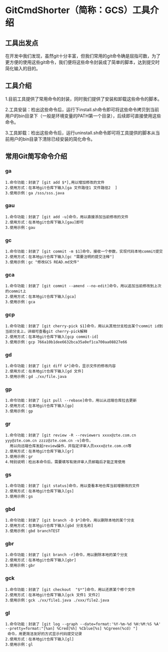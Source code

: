 # GitCmdShorter（简称：GCS）工具介绍

## 工具出发点
   在开发中我们发现，虽然git十分丰富，但我们常用的git命令确是屈指可数，为了更方便的使用这些git命令，我们便将这些命令封装成了简单的脚本，达到提交时简化输入的目的。
   

## 工具介绍
   1.目前工具提供了常用命令的封装，同时我们提供了安装和卸载这些命令的脚本。
   
   2.工具安装：检出这些命令后，运行下install.sh命令即可将这些命令拷贝到当前用户的bin目录下（一般是环境变量的PATH第一个目录），后续即可直接使用这些命令。
   
   3.工具卸载：检出这些命令后，运行uninstall.sh命令即可将工具提供的脚本从当前用户的bin目录下清除已经安装的简化命令。
   
## 常用Git简写命令介绍 

### ga
    1.命令功能：封装了 [git add $*],用以增加修改的文件
    2.使用方式：在本地git仓库下输入[ga 文件路径1 文件路径2  ]
    3.使用示例：ga /sss/sss.java
### gau
    1.命令功能：封装了 [git add -u]命令，用以直接添加当前修改的文件
    2.使用方式：在本地git仓库下输入[gau]即可
    3.使用示例：gau
### gc
    1.命令功能：封装了 [git commit -m $1]命令，接收一个参数，实现代码本地commit提交
    2.使用方式：在本地git仓库下输入[gc "需要注明的提交注释"]
    3.使用示例：gc "修改GCS READ.md文件"	
### gca
    1.命令功能：封装了 [git commit --amend --no-edit]命令，用以追加当前修改到上次的commit上
    2.使用方式：在本地git仓库下输入[gca]
    3.使用示例：gca	
### gcp
    1.命令功能：封装了 [git cherry-pick $1]命令，用以从其他分支检出某个commit id到当前分支上，详细可查看git cherry-pick解释
    2.使用方式：在本地git仓库下输入[gcp commit-id]
    3.使用示例：gcp 766a10b1dee6632bca35a0ef1ca700aa08827e66	
### gd
    1.命令功能：封装了 [git diff &*]命令，显示文件的修改内容
    2.使用方式：在本地git仓库下输入[gd 文件]
    3.使用示例：gd ./xx/file.java	
### gp
    1.命令功能：封装了 [git pull --rebase]命令，用以从远端仓库拉去更新
    2.使用方式：在本地git仓库下输入[gp]
    3.使用示例：gp
### gr
    1.命令功能：封装了 [git review -R --reviewers xxxx@zte.com.cn yyy@zte.com.cn zzzz@zte.com.cn -v]命令，
	  用以向远端仓库发起review操作，并指定评审人员xxxx@zte.com.cn等
    2.使用方式：在本地git仓库下输入[gr]
    3.使用示例：gr		
	4.特别说明：检出本命令后，需要填写有效评审人员邮箱后才能正常使用
### gs
    1.命令功能：封装了 [git status]命令，用以查看本地仓库当前增删改的文件
    2.使用方式：在本地git仓库下输入[gs]
    3.使用示例：gs
### gbd
    1.命令功能：封装了 [git branch -D $*]命令，用以删除本地的某个分支
    2.使用方式：在本地git仓库下输入[gbd 分支名称]
    3.使用示例：gbd branchTEST
### gbr
    1.命令功能：封装了 [git branch -r]命令，用以删除本地的某个分支
    2.使用方式：在本地git仓库下输入[gbr]
    3.使用示例：gbr
### gck
    1.命令功能：封装了 [git checkout  "$*"]命令，用以还原某个修个文件
    2.使用方式：在本地git仓库下输入[gck 文件1 文件2]
    3.使用示例：gck ./xx/file1.java ./xxx/file2.java	
### gl
    1.命令功能：封装了 [git log --graph --date=format:'%Y-%m-%d %H:%M:%S %A' --pretty=format:"[%an] %Cred[%h] %Cblue[%s] %Cgreen(%cd) "]
     命令，用更简洁友好的方式显示代码提交记录
    2.使用方式：在本地git仓库下输入[gl]
    3.使用示例：gl
